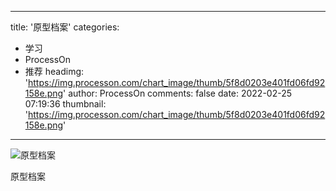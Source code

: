 
---
title: '原型档案'
categories: 
 - 学习
 - ProcessOn
 - 推荐
headimg: 'https://img.processon.com/chart_image/thumb/5f8d0203e401fd06fd92158e.png'
author: ProcessOn
comments: false
date: 2022-02-25 07:19:36
thumbnail: 'https://img.processon.com/chart_image/thumb/5f8d0203e401fd06fd92158e.png'
---

<div>   
<img class="thumb" alt="原型档案" src="https://img.processon.com/chart_image/thumb/5f8d0203e401fd06fd92158e.png" referrerpolicy="no-referrer">
<p>原型档案</p>  
</div>
            